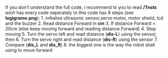 If you don't understand the full code, i recommend to you to read __/Tests__ wich has every code seperately \n
this code has 8 steps (see **logigrame.png**):
    1. initialise ultrasonic sensor,servo motor, motor shield, lcd and the buzzer
    2. Read distance Forward in **cm**
    3. If distance Forward < 20cm (else keep moving forward and reading distance Forward)
    4. Stop moving 
    5. Turn the servo left and read distance (**dis-L**) using the sensor, then
    6. Turn the servo right and read distance (**dis-R**) using the sensor
    7. Compare (**dis_L** and **dis_R**)
    8. the biggest one is the way the robot shall using to move forward
